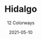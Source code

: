 ---
image_primary: "img/product_main_38_hidalgo1.JPG"
image_secondary: "img/colorway_38_hidalgo-morelia1.jpg"
description: "One%20part%20cowboy%20+%20one%20part%20biker%20jacket%20+%20one%20part%20Chesterfield%20sofa%20%3D%20total%20surprise.%A0%20Elegant.%20Memorable.%20Inviting.%20Broken%20in.%20Veined.%20Butch.%20Chairs.%20Banquettes.%20Ottomans.%20Sofas.%20Headboards.%A0%20Plus%20it%u2019s%20leather%20free%2C%20easy%20to%20handle%20and%20easy%20to%20clean.%A0%20High%20end%2C%20but%20not%20highbrow%2C%20with%20just%20enough%20gloss%20to%20be%20disarming.%20%A0"
tags: 
  - "Textiles"
designer: "Joseph Noble"
href: "https://www.josephnoble.com/collections/hidalgo/"
title: "Hidalgo"
subtitle: "12 Colorways"
category: "Textiles"
manufacturer: "Joseph Noble"
slug: "/manufacturers/joseph-noble/textiles/joseph-noble-hidalgo"
date: "2021-05-10"
---